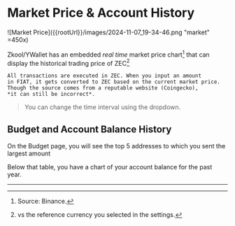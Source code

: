 # Market Price & Account History

![Market Price]({{rootUrl}}/images/2024-11-07_19-34-46.png "market" =450x)

Zkool/YWallet has an embedded *real time* market price chart[^1]
that can display the historical trading price of ZEC[^2]

```admonish warning
All transactions are executed in ZEC. When you input an amount
in FIAT, it gets converted to ZEC based on the current market price.
Though the source comes from a reputable website (Coingecko),
*it can still be incorrect*.
```

> You can change the time interval using the dropdown.

## Budget and Account Balance History

On the Budget page, you will see the top 5 addresses
to which you sent the largest amount 

Below that table, you have a chart of your account balance
for the past year.

---
[^1]: Source: Binance.
[^2]: vs the reference currency you selected in the settings.
[^3]: from coingecko

